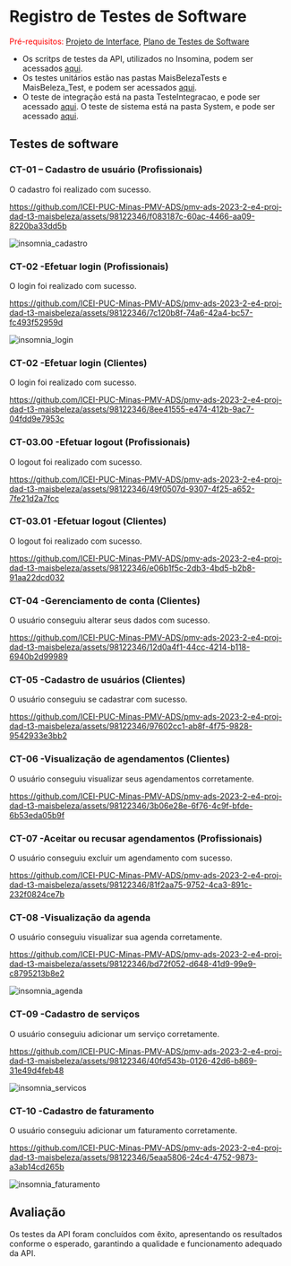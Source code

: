 # Registro de Testes de Software

<span style="color:red">Pré-requisitos: <a href="https://github.com/ICEI-PUC-Minas-PMV-ADS/pmv-ads-2023-2-e4-proj-dad-t3-maisbeleza/blob/main/docs/04-Projeto%20de%20Interface.md"> Projeto de Interface</a></span>, <a href="https://github.com/ICEI-PUC-Minas-PMV-ADS/pmv-ads-2023-2-e4-proj-dad-t3-maisbeleza/blob/main/docs/08-Plano%20de%20Testes%20de%20Software.md"> Plano de Testes de Software</a>

- Os scritps de testes da API, utilizados no Insomina, podem ser acessados <a href="https://github.com/ICEI-PUC-Minas-PMV-ADS/pmv-ads-2023-2-e4-proj-dad-t3-maisbeleza/blob/main/src/Insomnia_2023-09-27.json">aqui</a>.
- Os testes unitários estão nas pastas MaisBelezaTests e MaisBeleza_Test, e podem ser acessados <a href="https://github.com/ICEI-PUC-Minas-PMV-ADS/pmv-ads-2023-2-e4-proj-dad-t3-maisbeleza/tree/main/MaisBeleza">aqui</a>.
- O teste de integração está na pasta TesteIntegracao, e pode ser acessado <a href="https://github.com/ICEI-PUC-Minas-PMV-ADS/pmv-ads-2023-2-e4-proj-dad-t3-maisbeleza/tree/main/MaisBeleza">aqui</a>.
   O teste de sistema está na pasta System, e pode ser acessado <a href="https://github.com/ICEI-PUC-Minas-PMV-ADS/pmv-ads-2023-2-e4-proj-dad-t3-maisbeleza/tree/main/MaisBeleza/System">aqui</a>.

## Testes de software



<h3>CT-01 – Cadastro de usuário (Profissionais)</h3>

<p>O cadastro foi realizado com sucesso.</p>



https://github.com/ICEI-PUC-Minas-PMV-ADS/pmv-ads-2023-2-e4-proj-dad-t3-maisbeleza/assets/98122346/f083187c-60ac-4466-aa09-8220ba33dd5b

![insomnia_cadastro](https://github.com/ICEI-PUC-Minas-PMV-ADS/pmv-ads-2023-2-e4-proj-dad-t3-maisbeleza/assets/98122346/8098eec4-99ba-4ec8-8ef5-904b04947e78)

<h3>CT-02 -Efetuar login (Profissionais)</h3>
<p>O login foi realizado com sucesso.</p>



https://github.com/ICEI-PUC-Minas-PMV-ADS/pmv-ads-2023-2-e4-proj-dad-t3-maisbeleza/assets/98122346/7c120b8f-74a6-42a4-bc57-fc493f52959d

![insomnia_login](https://github.com/ICEI-PUC-Minas-PMV-ADS/pmv-ads-2023-2-e4-proj-dad-t3-maisbeleza/assets/98122346/829389ef-1bbd-4c4b-a712-836ce999e33e)

<h3>CT-02 -Efetuar login (Clientes)</h3>
<p>O login foi realizado com sucesso.</p>

https://github.com/ICEI-PUC-Minas-PMV-ADS/pmv-ads-2023-2-e4-proj-dad-t3-maisbeleza/assets/98122346/8ee41555-e474-412b-9ac7-04fdd9e7953c



<h3>CT-03.00 -Efetuar logout (Profissionais)</h3>
<p>O logout foi realizado com sucesso.</p>



https://github.com/ICEI-PUC-Minas-PMV-ADS/pmv-ads-2023-2-e4-proj-dad-t3-maisbeleza/assets/98122346/49f0507d-9307-4f25-a652-7fe21d2a7fcc

<h3>CT-03.01 -Efetuar logout (Clientes)</h3>
<p>O logout foi realizado com sucesso.</p>



https://github.com/ICEI-PUC-Minas-PMV-ADS/pmv-ads-2023-2-e4-proj-dad-t3-maisbeleza/assets/98122346/e06b1f5c-2db3-4bd5-b2b8-91aa22dcd032

<h3>CT-04 -Gerenciamento de conta (Clientes)</h3>
<p>O usuário conseguiu alterar seus dados com sucesso.</p>



https://github.com/ICEI-PUC-Minas-PMV-ADS/pmv-ads-2023-2-e4-proj-dad-t3-maisbeleza/assets/98122346/12d0a4f1-44cc-4214-b118-6940b2d99989




<h3>CT-05 -Cadastro de usuários (Clientes)</h3>
<p>O usuário conseguiu se cadastrar com sucesso.</p>



https://github.com/ICEI-PUC-Minas-PMV-ADS/pmv-ads-2023-2-e4-proj-dad-t3-maisbeleza/assets/98122346/97602cc1-ab8f-4f75-9828-9542933e3bb2

<h3>CT-06 -Visualização de agendamentos (Clientes)</h3>
<p>O usuário conseguiu visualizar seus agendamentos corretamente.</p>



https://github.com/ICEI-PUC-Minas-PMV-ADS/pmv-ads-2023-2-e4-proj-dad-t3-maisbeleza/assets/98122346/3b06e28e-6f76-4c9f-bfde-6b53eda05b9f

<h3>CT-07 -Aceitar ou recusar agendamentos (Profissionais)</h3>
<p>O usuário conseguiu excluir um agendamento com sucesso.</p>



https://github.com/ICEI-PUC-Minas-PMV-ADS/pmv-ads-2023-2-e4-proj-dad-t3-maisbeleza/assets/98122346/81f2aa75-9752-4ca3-891c-232f0824ce7b


<h3>CT-08 -Visualização da agenda</h3>
<p>O usuário conseguiu visualizar sua agenda corretamente.</p>



https://github.com/ICEI-PUC-Minas-PMV-ADS/pmv-ads-2023-2-e4-proj-dad-t3-maisbeleza/assets/98122346/bd72f052-d648-41d9-99e9-c8795213b8e2



![insomnia_agenda](https://github.com/ICEI-PUC-Minas-PMV-ADS/pmv-ads-2023-2-e4-proj-dad-t3-maisbeleza/assets/98122346/9c815243-3b39-462e-a05d-b013c1477529)

<h3>CT-09 -Cadastro de serviços</h3>
<p>O usuário conseguiu adicionar um serviço corretamente.</p>



https://github.com/ICEI-PUC-Minas-PMV-ADS/pmv-ads-2023-2-e4-proj-dad-t3-maisbeleza/assets/98122346/40fd543b-0126-42d6-b869-31e49d4feb48

![insomnia_servicos](https://github.com/ICEI-PUC-Minas-PMV-ADS/pmv-ads-2023-2-e4-proj-dad-t3-maisbeleza/assets/98122346/93d84878-a487-48b9-9211-a934869cbec6)

<h3>CT-10 -Cadastro de faturamento</h3>
<p>O usuário conseguiu adicionar um faturamento corretamente.</p>



https://github.com/ICEI-PUC-Minas-PMV-ADS/pmv-ads-2023-2-e4-proj-dad-t3-maisbeleza/assets/98122346/5eaa5806-24c4-4752-9873-a3ab14cd265b

![insomnia_faturamento](https://github.com/ICEI-PUC-Minas-PMV-ADS/pmv-ads-2023-2-e4-proj-dad-t3-maisbeleza/assets/98122346/7ce4e9ee-7d11-4d35-bbf2-c2bbf85ae6bf)


## Avaliação

Os testes da API foram concluídos com êxito, apresentando os resultados conforme o esperado, garantindo a qualidade e funcionamento adequado da API.
